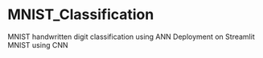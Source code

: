 # MNIST_Classification
MNIST handwritten digit classification using ANN
Deployment on Streamlit
MNIST using CNN
